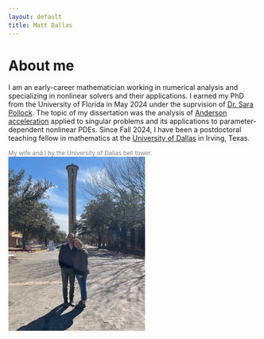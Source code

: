 ```yaml
---
layout: default
title: Matt Dallas 
---
```


# About me

I am an early-career mathematician working in numerical analysis and 
specializing in nonlinear solvers and their applications. I earned 
my PhD from the University of Florida in May 2024 under the suprvision of 
[Dr. Sara Pollock](https://people.clas.ufl.edu/spollock/). The topic of my 
dissertation was the analysis of [Anderson acceleration](https://en.wikipedia.org/wiki/Anderson_acceleration) applied to singular problems and its applications to 
parameter-dependent nonlinear PDEs. Since Fall 2024, I have been a postdoctoral teaching fellow in mathematics at the [University of Dallas](https://udallas.edu/) in Irving, Texas. 

<p style="font-size: 12px; color: gray; margin-bottom: 0px; margin-top; 0px">My wife and I by the University of Dallas bell tower.</p>
<img src="photos/mandm.jpg" width="275" height="350">


